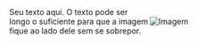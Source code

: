 <div style="display: flex; align-items: center;">
  <div style="flex: 1;">
    Seu texto aqui. O texto pode ser longo o suficiente para que a imagem fique ao lado dele sem se sobrepor.
  </div>
  <div style="flex: 1;">
    <img src="https://i.pinimg.com/236x/66/69/df/6669dff4c8760ffde6490072a67c6dc5.jpg" alt="Imagem">
  </div>
</div>
